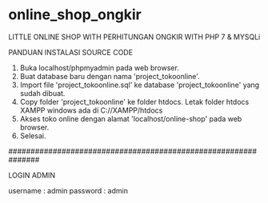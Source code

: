 # online_shop_ongkir
LITTLE ONLINE SHOP WITH PERHITUNGAN ONGKIR WITH PHP 7 & MYSQLi

PANDUAN INSTALASI SOURCE CODE

1. Buka localhost/phpmyadmin pada web browser.
2. Buat database baru dengan nama 'project_tokoonline'.
3. Import file 'project_tokoonline.sql' ke database 'project_tokoonline' yang sudah dibuat.
4. Copy folder 'project_tokoonline' ke folder htdocs. 
	Letak folder htdocs XAMPP windows ada di C://XAMPP/htdocs
5. Akses toko online dengan alamat 'localhost/online-shop' pada web browser.
6. Selesai.


###############################################################

LOGIN ADMIN

username : admin
password : admin


